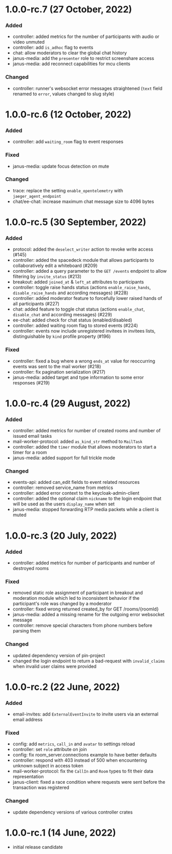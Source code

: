 # 1.0.0-rc.7 (27 October, 2022)

### Added

- controller: added metrics for the number of participants with audio or video unmuted
- controller: add `is_adhoc` flag to events
- chat: allow moderators to clear the global chat history
- janus-media: add the `presenter` role to restrict screenshare access
- janus-media: add reconnect capabilities for mcu clients

### Changed

- controller: runner's websocket error messages straightened (`text` field renamed to `error`, values changed to slug style)

# 1.0.0-rc.6 (12 October, 2022)

### Added

- controller: add `waiting_room` flag to event responses

### Fixed

- janus-media: update focus detection on mute

### Changed

- trace: replace the setting `enable_opentelemetry` with `jaeger_agent_endpoint`
- chat/ee-chat: increase maximum chat message size to 4096 bytes

# 1.0.0-rc.5 (30 September, 2022)

### Added

- protocol: added the `deselect_writer` action to revoke write access (#145)
- controller: added the spacedeck module that allows participants to collaboratively edit a whiteboard (#209)
- controller: added a query parameter to the `GET /events` endpoint to allow filtering by `invite_status` (#213)
- breakout: added `joined_at` & `left_at` attributes to participants
- controller: toggle raise hands status (actions `enable_raise_hands`, `disable_raise_hands` and according messages) (#228)
- controller: added moderator feature to forcefully lower raised hands of all participants (#227)
- chat: added feature to toggle chat status (actions `enable_chat`, `disable_chat` and according messages) (#229)
- ee-chat: added check for chat status (enabled/disabled)
- controller: added waiting room flag to stored events (#224)
- controller: events now include unregistered invitees in invitees lists, distinguishable by `kind` profile property (#196)

### Fixed

- controller: fixed a bug where a wrong `ends_at` value for reoccurring events was sent to the mail worker (#218)
- controller: fix pagination serialization (#217)
- janus-media: added target and type information to some error responses (#219)

# 1.0.0-rc.4 (29 August, 2022)

### Added

- controller: added metrics for number of created rooms and number of issued email tasks
- mail-worker-protocol: added `as_kind_str` method to `MailTask`
- controller: added the `timer` module that allows moderators to start a timer for a room
- janus-media: added support for full trickle mode

### Changed

- events-api: added can_edit fields to event related resources
- controller: removed service_name from metrics
- controller: added error context to the keycloak-admin-client
- controller: added the optional claim `nickname` to the login endpoint that will be used as the users `display_name` when set
- janus-media: stopped forwarding RTP media packets while a client is muted

# 1.0.0-rc.3 (20 July, 2022)

### Added

- controller: added metrics for number of participants and number of destroyed rooms

### Fixed

- removed static role assignment of participant in breakout and moderation module which led to inconsistent behavior if the participant's role was changed by a moderator
- controller: fixed wrong returned created_by for GET /rooms/{roomId}
- janus-media: added a missing rename for the outgoing error websocket message
- controller: remove special characters from phone numbers before parsing them

### Changed

- updated dependency version of pin-project
- changed the login endpoint to return a bad-request with `invalid_claims` when invalid user claims were provided

# 1.0.0-rc.2 (22 June, 2022)

### Added

- email-invites: add `ExternalEventInvite` to invite users via an external email address

### Fixed

- config: add `metrics`, `call_in` and `avatar` to settings reload
- controller: set `role` attribute on join
- config: fix room_server.connections example to have better defaults
- controller: respond with 403 instead of 500 when encountering unknown subject in access token
- mail-worker-protocol: fix the `CallIn` and `Room` types to fit their data representation
- janus-client: fixed a race condition where requests were sent before the transaction was registered

### Changed

- update dependency versions of various controller crates

# 1.0.0-rc.1 (14 June, 2022)

- initial release candidate
